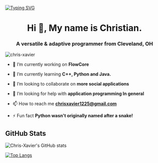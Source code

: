   [![Typing SVG](https://readme-typing-svg.demolab.com?font=Fira+Code&weight=700&size=30&pause=1000&color=BF6AE988&center=true&vCenter=true&width=441&height=56&lines=Excel+TECC+Junior)](https://git.io/typing-svg)


<h1 align="center">Hi 👋, My name is Christian.</h1>
<h3 align="center">A versatile & adaptive programmer from Cleveland, OH</h3>

<p align="left"> <img src="https://komarev.com/ghpvc/?username=chris-xavier&label=Profile%20views&color=ff8ae9&style=plastic" alt="chris-xavier" /> </p>

- 🔭 I’m currently working on **FlowCore**

- 🌱 I’m currently learning **C++, Python and Java.**

- 👯 I’m looking to collaborate on **more social applications**

- 🤝 I’m looking for help with **application programming In general**

- 📫 How to reach me **chrisxavier1225@gmail.com**

- ⚡ Fun fact **Python wasn't originally named after a snake!**


## GitHub Stats

![Chris-Xavier's GitHub stats](https://github-readme-stats.vercel.app/api?username=Chris-Xavier&show_icons=true&theme=radical)

[![Top Langs](https://github-readme-stats-git-masterrstaa-rickstaa.vercel.app/api/top-langs/?username=Chris-Xavier&theme=dracula)](https://github.com/anuraghazra/github-readme-stats)


